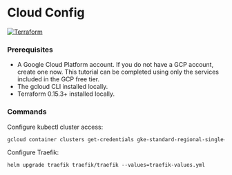 # Cloud Config

[![Terraform](https://img.shields.io/badge/terraform-633690.svg?style=for-the-badge&logo=terraform&logoColor=white)](https://developer.hashicorp.com/)

### Prerequisites

- A Google Cloud Platform account. If you do not have a GCP account, create one now. This tutorial can be completed using only the services included in the GCP free tier.
- The gcloud CLI installed locally.
- Terraform 0.15.3+ installed locally.

### Commands

Configure kubectl cluster access:

```bash
gcloud container clusters get-credentials gke-standard-regional-single-zone --region=us-west1
```

Configure Traefik:

```
helm upgrade traefik traefik/traefik --values=traefik-values.yml
```
